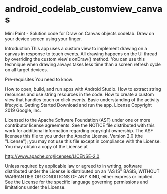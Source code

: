 # android_codelab_customview_canvas

Mini Paint - Solution code for Draw on Canvas objects codelab.
Draw on your device screen using your finger.

Introduction
This app uses a custom view to implement drawing on a canvas in response to touch events. All drawing happens on the UI thread by overriding the custom view's onDraw() method. You can use this technique when drawing always takes less time than a screen refresh cycle on all target devices.

Pre-requisites
You need to know:

How to open, build, and run apps with Android Studio.
How to extract string resources and use string resources in the code.
How to create a custom view that handles touch or click events.
Basic understanding of the activity lifecycle.
Getting Started
Download and run the app.
License
Copyright 2019 Google, Inc.

Licensed to the Apache Software Foundation (ASF) under one or more contributor license agreements. See the NOTICE file distributed with this work for additional information regarding copyright ownership. The ASF licenses this file to you under the Apache License, Version 2.0 (the "License"); you may not use this file except in compliance with the License. You may obtain a copy of the License at

http://www.apache.org/licenses/LICENSE-2.0

Unless required by applicable law or agreed to in writing, software distributed under the License is distributed on an "AS IS" BASIS, WITHOUT WARRANTIES OR CONDITIONS OF ANY KIND, either express or implied. See the License for the specific language governing permissions and limitations under the License.
